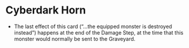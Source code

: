# Cyberdark Horn

*   The last effect of this card (“…the equipped monster is destroyed instead”) happens at the end of the Damage Step, at the time that this monster would normally be sent to the Graveyard.
